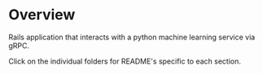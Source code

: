 # Overview

Rails application that interacts with a python machine learning service via gRPC.

Click on the individual folders for README's specific to each section.
